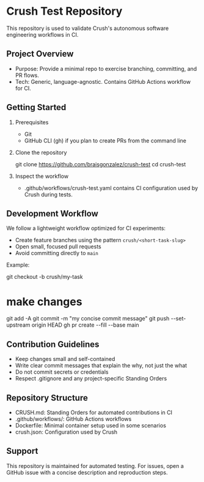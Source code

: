 # Crush Test Repository

This repository is used to validate Crush's autonomous software engineering workflows in CI.

## Project Overview

- Purpose: Provide a minimal repo to exercise branching, committing, and PR flows.
- Tech: Generic, language-agnostic. Contains GitHub Actions workflow for CI.

## Getting Started

1. Prerequisites
   - Git
   - GitHub CLI (gh) if you plan to create PRs from the command line

2. Clone the repository

   git clone https://github.com/braisgonzalez/crush-test
   cd crush-test

3. Inspect the workflow
   - .github/workflows/crush-test.yaml contains CI configuration used by Crush during tests.

## Development Workflow

We follow a lightweight workflow optimized for CI experiments:

- Create feature branches using the pattern `crush/<short-task-slug>`
- Open small, focused pull requests
- Avoid committing directly to `main`

Example:

   git checkout -b crush/my-task
   # make changes
   git add -A
   git commit -m "my concise commit message"
   git push --set-upstream origin HEAD
   gh pr create --fill --base main

## Contribution Guidelines

- Keep changes small and self-contained
- Write clear commit messages that explain the why, not just the what
- Do not commit secrets or credentials
- Respect .gitignore and any project-specific Standing Orders

## Repository Structure

- CRUSH.md: Standing Orders for automated contributions in CI
- .github/workflows/: GitHub Actions workflows
- Dockerfile: Minimal container setup used in some scenarios
- crush.json: Configuration used by Crush

## Support

This repository is maintained for automated testing. For issues, open a GitHub issue with a concise description and reproduction steps.
